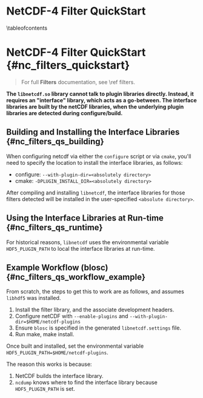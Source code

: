 NetCDF-4 Filter QuickStart
==============================

\tableofcontents

<!--  double header is needed to workaround doxygen bug  -->

NetCDF-4 Filter QuickStart {#nc_filters_quickstart}
==============================

> For full **Filters** documentation, see \ref filters.

**The `libnetcdf.so` library cannot talk to plugin libraries directly. Instead, it requires an "interface" library, which acts as a go-between.  The interface libraries are built by the netCDF libraries, when the underlying plugin libraries are detected during configure/build.**

Building and Installing the Interface Libraries {#nc_filters_qs_building}
----------------------------------

When configuring netcdf via either the `configure` script or via `cmake`, you'll need to specify the location to install the interface libraries, as follows:

* configure: `--with-plugin-dir=<absolutely directory>`
* cmake: `-DPLUGIN_INSTALL_DIR=<absolutely directory>`

After compiling and installing `libnetcdf`, the interface libraries for those filters detected will be installed in the user-specified `<absolute directory>`.


Using the Interface Libraries at Run-time {#nc_filters_qs_runtime}
---------------------------------

For historical reasons, `libnetcdf` uses the environmental variable `HDF5_PLUGIN_PATH` to local the interface libraries at run-time. 


Example Workflow (blosc) {#nc_filters_qs_workflow_example}
--------------------------------------------------

From scratch, the steps to get this to work are as follows, and assumes `libhdf5` was installed.

1. Install the filter library, and the associate development headers.
2. Configure netCDF with `--enable-plugins` and `--with-plugin-dir=$HOME/netcdf-plugins`
3. Ensure `blosc` is specified in the generated `libnetcdf.settings` file.  
4. Run make, make install.

Once built and installed, set the environmental variable `HDF5_PLUGIN_PATH=$HOME/netcdf-plugins`.  

The reason this works is because:

1. NetCDF builds the interface library.
2. `ncdump` knows where to find the interface library because `HDF5_PLUGIN_PATH` is set.  

